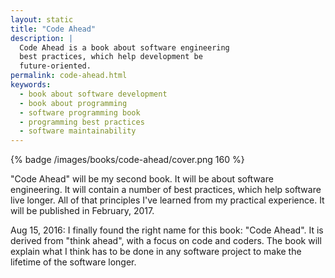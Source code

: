 ```yaml
---
layout: static
title: "Code Ahead"
description: |
  Code Ahead is a book about software engineering
  best practices, which help development be
  future-oriented.
permalink: code-ahead.html
keywords:
  - book about software development
  - book about programming
  - software programming book
  - programming best practices
  - software maintainability
---
```


{% badge /images/books/code-ahead/cover.png 160 %}

"Code Ahead" will be my second book. It will be about software engineering. It
will contain a number of best practices, which help software live longer.
All of that principles I've learned from my practical experience. It will
be published in February, 2017.

<!--more-->

Aug 15, 2016:
I finally found the right name for this book: "Code Ahead". It is derived
from "think ahead", with a focus on code and coders. The book will
explain what I think has to be done in any software project to make
the lifetime of the software longer.

